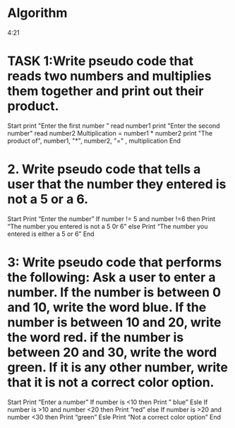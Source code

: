 # Algorithm
4:21
# TASK 1:Write pseudo code that reads two numbers and multiplies them together and print out their product.
Start
print "Enter the first number "
read number1
print "Enter the second number"
read number2
Multiplication  = number1 * number2
print "The product of", number1, "*", number2, "=" , multiplication
End
# 2. Write pseudo code that tells a user that the number they entered is not a 5 or a 6.
Start
Print “Enter the number”
If number != 5 and number !=6 then
Print “The number you entered is not a 5 0r 6”
else
Print “The number you entered is either a 5 or 6”
End
# 3: Write pseudo code that performs the following: Ask a user to enter a number. If the number is between 0 and 10, write the word blue. If the number is between 10 and 20, write the word red. if the number is between 20 and 30, write the word green. If it is any other number, write that it is not a correct color option.
Start
Print “Enter a number”
If number is  <10 then
Print ” blue”
Esle
If number is >10 and number <20 then
Print ”red”
else If number is >20 and number <30 then
Print “green”
Esle
Print “Not a correct color option”
End
